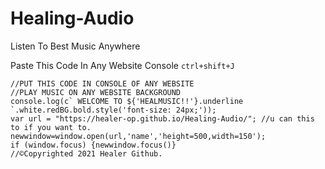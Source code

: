 # Healing-Audio

Listen To Best Music Anywhere

Paste This Code In Any Website Console
`ctrl+shift+J`

```
//PUT THIS CODE IN CONSOLE OF ANY WEBSITE
//PLAY MUSIC ON ANY WEBSITE BACKGROUND
console.log(c` WELCOME TO ${'HEALMUSIC!!'}.underline `.white.redBG.bold.style('font-size: 24px;'));
var url = "https://healer-op.github.io/Healing-Audio/"; //u can this to if you want to.
newwindow=window.open(url,'name','height=500,width=150');
if (window.focus) {newwindow.focus()}
//©️Copyrighted 2021 Healer Github.
```
